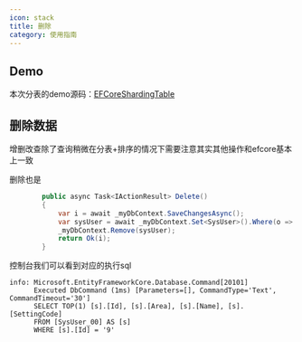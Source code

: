 ```yaml
---
icon: stack
title: 删除
category: 使用指南
---
```


## Demo
本次分表的demo源码：[EFCoreShardingTable](https://github.com/xuejmnet/ShardingCoreDocDemo/tree/main/EFCoreShardingTable)

## 删除数据
增删改查除了查询稍微在分表+排序的情况下需要注意其实其他操作和efcore基本上一致

删除也是
```csharp
        public async Task<IActionResult> Delete()
        {
            var i = await _myDbContext.SaveChangesAsync();
            var sysUser = await _myDbContext.Set<SysUser>().Where(o => o.Id == "9").FirstOrDefaultAsync();
            _myDbContext.Remove(sysUser);
            return Ok(i);
        }
```
控制台我们可以看到对应的执行sql
```shell
info: Microsoft.EntityFrameworkCore.Database.Command[20101]
      Executed DbCommand (1ms) [Parameters=[], CommandType='Text', CommandTimeout='30']
      SELECT TOP(1) [s].[Id], [s].[Area], [s].[Name], [s].[SettingCode]
      FROM [SysUser_00] AS [s]
      WHERE [s].[Id] = '9'
```